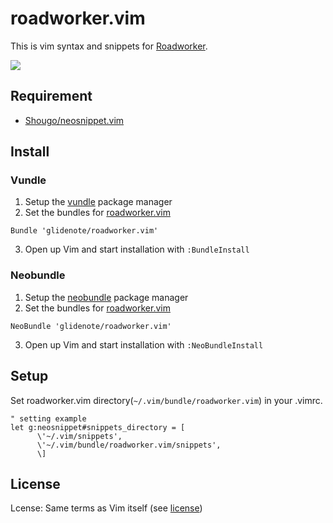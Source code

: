 # roadworker.vim

This is vim syntax and snippets for [Roadworker](https://bitbucket.org/winebarrel/roadworker).

![](http://blog.glidenote.com/images/2014/07/roadworker0.png)

## Requirement

 * [Shougo/neosnippet.vim](https://github.com/Shougo/neosnippet.vim)

## Install

### Vundle

1. Setup the [vundle](https://github.com/gmarik/vundle) package manager
2. Set the bundles for [roadworker.vim](https://github.com/glidenote/roadworker.vim)

``` vim
Bundle 'glidenote/roadworker.vim'
```

3. Open up Vim and start installation with `:BundleInstall`

### Neobundle

1. Setup the [neobundle](https://github.com/Shougo/neobundle.vim) package manager
2. Set the bundles for [roadworker.vim](https://github.com/glidenote/roadworker.vim)

``` vim
NeoBundle 'glidenote/roadworker.vim'
```

3. Open up Vim and start installation with `:NeoBundleInstall`

## Setup

Set roadworker.vim directory(`~/.vim/bundle/roadworker.vim`) in your .vimrc.


``` vim 
" setting example
let g:neosnippet#snippets_directory = [
      \'~/.vim/snippets',
      \'~/.vim/bundle/roadworker.vim/snippets',
      \]
```

## License

Lcense: Same terms as Vim itself (see [license](http://vimdoc.sourceforge.net/htmldoc/uganda.html#license))
